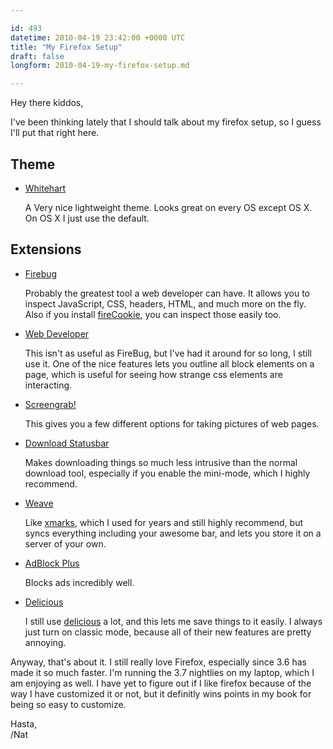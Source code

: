 ```yaml
---

id: 493
datetime: 2010-04-19 23:42:00 +0000 UTC
title: "My Firefox Setup"
draft: false
longform: 2010-04-19-my-firefox-setup.md

---
```


Hey there kiddos,

I've been thinking lately that I should talk about my firefox setup, so I guess I'll put that right here.

## Theme

 * [Whitehart](https://addons.mozilla.org/en-US/firefox/addon/364)

   A Very nice lightweight theme. Looks great on every OS except OS X. On OS X I just use the default.

## Extensions

 * [Firebug](http://getfirebug.com/)

   Probably the greatest tool a web developer can have. It allows you to inspect JavaScript, CSS, headers, HTML, and much more on the fly. Also if you install [fireCookie](http://addons.mozilla.org/en-US/firefox/addon/6683), you can inspect those easily too.

 * [Web Developer](https://addons.mozilla.org/en-US/firefox/addon/60)

   This isn't as useful as FireBug, but I've had it around for so long, I still use it. One of the nice features lets you outline all block elements on a page, which is useful for seeing how strange css elements are interacting.

 * [Screengrab!](https://addons.mozilla.org/en-US/firefox/addon/1146)

   This gives you a few different options for taking pictures of web pages.

 * [Download Statusbar](https://addons.mozilla.org/en-US/firefox/addon/26)

   Makes downloading things so much less intrusive than the normal download tool, especially if you enable the mini-mode, which I highly recommend.

 * [Weave](https://addons.mozilla.org/en-US/firefox/addon/10868)

   Like [xmarks](https://addons.mozilla.org/en-US/firefox/addon/2410), which I used for years and still highly recommend, but syncs everything including your awesome bar, and lets you store it on a server of your own.

 * [AdBlock Plus](https://addons.mozilla.org/en-US/firefox/addon/1865)

   Blocks ads incredibly well.

 * [Delicious](https://addons.mozilla.org/en-US/firefox/addon/3615)

   I still use [delicious](http://delicious.com/calvin166) a lot, and this lets me save things to it easily. I always just turn on classic mode, because all of their new features are pretty annoying.

Anyway, that's about it. I still really love Firefox, especially since 3.6 has made it so much faster. I'm running the 3.7 nightlies on my laptop, which I am enjoying as well. I have yet to figure out if I like firefox because of the way I have customized it or not, but it definitly wins points in my book for being so easy to customize.

Hasta,  
/Nat


